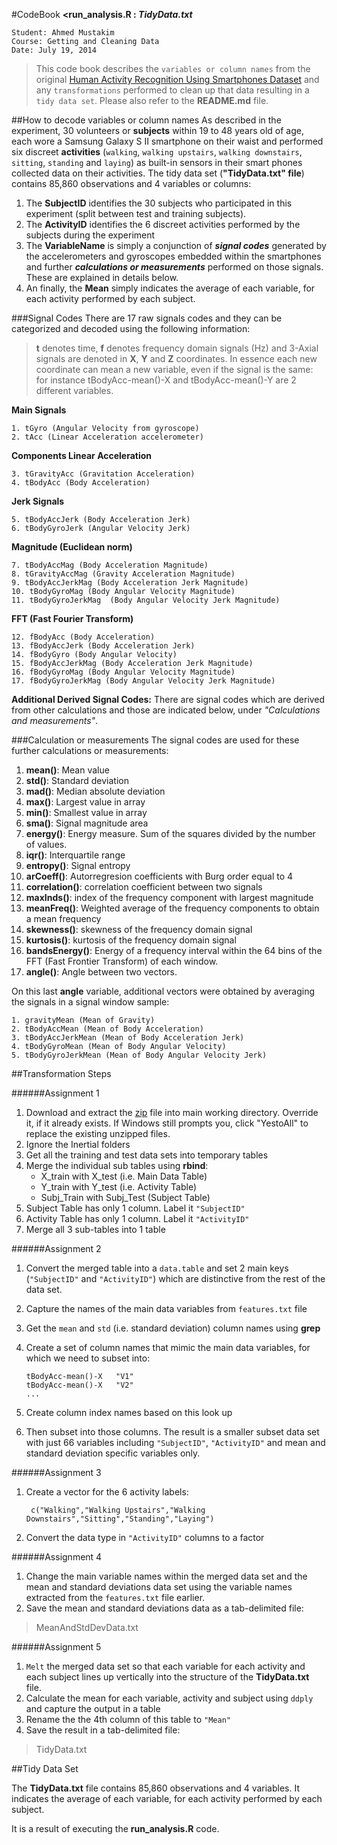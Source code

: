 #CodeBook 
**<run_analysis.R  :  _TidyData.txt_**

	Student: Ahmed Mustakim      
	Course: Getting and Cleaning Data               
	Date: July 19, 2014  
> This code book describes the `variables or column names` from 
the original [Human Activity Recognition Using Smartphones Dataset](http://archive.ics.uci.edu/ml/datasets/Human+Activity+Recognition+Using+Smartphones) and any `transformations` performed to clean up that data resulting in a `tidy data set`. Please also refer to the **README.md** file.

##How to decode variables or column names 
As described in the experiment, 30 volunteers or **subjects** within 19 to 48 years old of age, each wore a Samsung Galaxy S II smartphone on their waist and performed six discreet **activities** (`walking`, `walking upstairs`, `walking downstairs`, `sitting`, `standing` and `laying`) as built-in sensors in their smart phones collected data on their activities.  The tidy data set (**"TidyData.txt" file**) contains 85,860 observations and 4 variables or columns:

1. The **SubjectID** identifies the 30 subjects who participated in this experiment (split between test and training subjects).
2. The **ActivityID** identifies the 6 discreet activities performed by the subjects during the experiment
3. The **VariableName** is simply a conjunction of ***signal codes*** generated by the accelerometers and gyroscopes embedded within the smartphones and further ***calculations or measurements*** performed on those signals. These are explained in details below.
4. An finally, the **Mean** simply indicates the average of each variable, for each activity performed by each subject. 

###Signal Codes
There are 17 raw signals codes and they can be categorized and decoded using the following information:    

>**t** denotes time, **f** denotes frequency domain signals (Hz) and 3-Axial signals are denoted in **X**, **Y** and **Z** coordinates. In essence each new coordinate can mean a new variable, even if the signal is the same: for instance tBodyAcc-mean()-X and tBodyAcc-mean()-Y are 2 different variables.

**Main Signals**
 	
	1. tGyro (Angular Velocity from gyroscope)  
	2. tAcc (Linear Acceleration accelerometer)

**Components Linear Acceleration**

	3. tGravityAcc (Gravitation Acceleration)
	4. tBodyAcc (Body Acceleration)

**Jerk Signals**

	5. tBodyAccJerk (Body Acceleration Jerk)
	6. tBodyGyroJerk (Angular Velocity Jerk)

**Magnitude (Euclidean norm)**

	7. tBodyAccMag (Body Acceleration Magnitude)
	8. tGravityAccMag (Gravity Acceleration Magnitude)
	9. tBodyAccJerkMag (Body Acceleration Jerk Magnitude)
	10. tBodyGyroMag (Body Angular Velocity Magnitude)
	11. tBodyGyroJerkMag  (Body Angular Velocity Jerk Magnitude) 

**FFT (Fast Fourier Transform)**

	12. fBodyAcc (Body Acceleration)
	13. fBodyAccJerk (Body Acceleration Jerk)
	14. fBodyGyro (Body Angular Velocity)
	15. fBodyAccJerkMag (Body Acceleration Jerk Magnitude)
	16. fBodyGyroMag (Body Angular Velocity Magnitude)
	17. fBodyGyroJerkMag (Body Angular Velocity Jerk Magnitude)

**Additional Derived Signal Codes:**
There are signal codes which are derived from other calculations and those are indicated below, under *"Calculations and measurements"*.

###Calculation or measurements
The signal codes are used for these further calculations or measurements: 

1. **mean()**: Mean value
2. **std()**: Standard deviation
3. **mad()**: Median absolute deviation 
4. **max()**: Largest value in array
5. **min()**: Smallest value in array
6. **sma()**: Signal magnitude area
7. **energy()**: Energy measure. Sum of the squares divided by the number of values. 
8. **iqr()**: Interquartile range 
9. **entropy()**: Signal entropy
10. **arCoeff()**: Autorregresion coefficients with Burg order equal to 4
11. **correlation()**: correlation coefficient between two signals
12. **maxInds()**: index of the frequency component with largest magnitude
13. **meanFreq()**: Weighted average of the frequency components to obtain a mean frequency
14. **skewness()**: skewness of the frequency domain signal 
15. **kurtosis()**: kurtosis of the frequency domain signal 
16. **bandsEnergy()**: Energy of a frequency interval within the 64 bins of the FFT (Fast Frontier Transform) of each window.
17. **angle()**: Angle between two vectors. 

On this last **angle** variable, additional vectors were obtained by averaging the signals in a signal window sample:

	1. gravityMean (Mean of Gravity)
	2. tBodyAccMean (Mean of Body Acceleration)
	3. tBodyAccJerkMean (Mean of Body Acceleration Jerk)
	4. tBodyGyroMean (Mean of Body Angular Velocity)
	5. tBodyGyroJerkMean (Mean of Body Angular Velocity Jerk)


##Transformation Steps

######Assignment 1
1. Download and extract the [zip](https://d396qusza40orc.cloudfront.net/getdata%2Fprojectfiles%2FUCI%20HAR%20Dataset.zip) file into main working directory. Override it, if it already exists. If Windows still prompts you, click "YestoAll" to replace the existing unzipped files.
2. Ignore the Inertial folders
3. Get all the training and test data sets into temporary tables 
4. Merge the individual sub tables using **rbind**:
	- X_train with X_test (i.e. Main Data Table)
	- Y_train with Y_test (i.e. Activity Table)
	- Subj_Train with Subj_Test (Subject Table)
3.  Subject Table has only 1 column. Label it `"SubjectID"`
4.  Activity Table has only 1 column. Label it `"ActivityID"`
5.  Merge all 3 sub-tables into 1 table

######Assignment 2
1. Convert the merged table into a `data.table` and set 2 main keys (`"SubjectID"` and `"ActivityID"`) which are distinctive from the rest of the data set.
2.  Capture the names of the main data variables from `features.txt` file
3.  Get the `mean` and `std` (i.e. standard deviation) column names using **grep**
4.  Create a set of column names that mimic the main data variables, for which we need to subset into:  	

    	tBodyAcc-mean()-X 	"V1"
		tBodyAcc-mean()-X	"V2"
		...
5.  Create column index names based on this look up
6.  Then subset into those columns. The result is a smaller subset data set with just 66 variables including `"SubjectID"`, `"ActivityID"` and mean and standard deviation specific variables only. 

######Assignment 3
1. Create a vector for the 6 activity labels:   
	
		c("Walking","Walking Upstairs","Walking Downstairs","Sitting","Standing","Laying")
2.  Convert the data type in `"ActivityID"` columns to a factor

######Assignment 4
1. Change the main variable names within the merged data set and the mean and standard deviations data set using the variable names extracted from the `features.txt` file earlier.
2. Save the  mean and standard deviations data as a tab-delimited file:
>MeanAndStdDevData.txt

######Assignment 5
1. `Melt` the merged data set so that each variable for each activity and each subject lines up vertically into the structure of the  **TidyData.txt** file.
2. Calculate the mean for each variable, activity and subject using `ddply` and capture the output in  a table
3. Rename the the 4th column of this table to `"Mean"` 
4. Save the result in a tab-delimited file:
>TidyData.txt

##Tidy Data Set

The **TidyData.txt** file  contains 85,860 observations and 4 variables. It  indicates the average of each variable, for each activity performed by each subject. 

It is a result of executing the **run_analysis.R** code.
